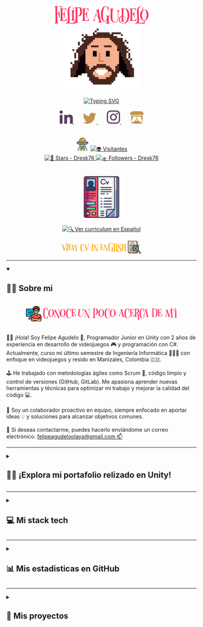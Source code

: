 <!-- SECCIÓN TÍTULO -->
<section align="center">
  <!-- Nombre Felipe Agudelo -->
  <div>
    <a href="https://www.flowcode.com/page/dresk76" target="_blank">
      <img src="Img/Felipe Agudelo.png" alt="Felipe Agudelo" width="250px"/>
    </a>
  </div>
  <!-- Imagen Dresk76 -->
  <div>
    <a href="https://www.flowcode.com/page/dresk76" target="_blank">
      <img src="Img/Dresk76.png" alt="Dresk76" title="👨‍💻 Dresk76" width="210px"/>
    </a>
  </div>
  <br>
  <!-- Sobre mí typing -->
  <!-- Generador Typing SVG: https://readme-typing-svg.demolab.com/demo/ -->
  <div>
    <a href="https://git.io/typing-svg">
      <img src="https://readme-typing-svg.demolab.com?font=Alga&duration=4200&pause=700&color=F29F05&center=true&width=435&lines=%C2%A1Bienvenido+a+mi+perfil+de+GitHub!%F0%9F%91%8B%F0%9F%8F%BC;Soy+Felipe+Agudelo+%F0%9F%A7%94;Apasionado+de+la+programaci%C3%B3n+%F0%9F%91%A8%E2%80%8D%F0%9F%92%BB...;y+desarrollo+de+videojuegos+%F0%9F%95%B9%EF%B8%8F." alt="Typing SVG"/>
    </a>
    <br>
  </div>
  <br>
  <!-- Iconos redes sociales: https://www.flaticon.com/icons -->
  <div>
    <a href="https://www.linkedin.com/in/dresk76/" target="_blank">
      <img src="Img/linkedinMorado.png" alt="💼 Linkedin" title="💼 Linkedin" width="35px"/>
    </a>
    &#8287;&#8287;&#8287;&#8287;&#8287;
    <a href="https://twitter.com/Dresk76" target="_blank">
      <img src="Img/twitterAmarillo.png" alt="💬 Twitter" title="💬 Twitter" width="35px"/>
    </a>
    &#8287;&#8287;&#8287;&#8287;&#8287;
    <a href="https://www.instagram.com/dresk_76/" target="_blank">
      <img src="Img/instagramMorado.png" alt="📷 Instagram" title="📷 Instagram" width="35px"/>
    </a>
    &#8287;&#8287;&#8287;&#8287;&#8287;
    <a href="https://dresk76.itch.io/the-artifact-seeker" target="_blank">
      <img src="Img/itchioAmarillo.png" alt="🕹️ Itch.io" title="🕹️ Itch.io" width="35px"/>
    </a>
  </div>
  <br><br>
  <!-- Contador de visitantes: https://visitorbadge.io -->
  <!-- Insignias sociales: https://shields.io -->
  <div>
    <span>
      <img src="Img/Visitors.png" alt="Visitors" title="Visitors" width="35px"/>
      <a href="https://visitorbadge.io" target="_blank">
      <img src="https://api.visitorbadge.io/api/visitors?path=https%3A%2F%2Fgithub.com%2FDresk76%2FDresk76&label=Visitors&labelColor=%23ffedc8&countColor=%23591c21&labelStyle=upper" alt="👽 Visitantes" title="👽 Visitantes" width="155px"/>
      </a>
    </span>
    <br>
    <a href="https://github.com/Dresk76?tab=repositories&sort=stargazers" target="_blank">
      <img src="https://img.shields.io/github/stars/Dresk76?style=for-the-badge&color=%23711773&labelColor=%23FFEDC8&logo=Coveralls&logoColor=%23711773" alt="🌟 Stars - Dresk76" title="🌟 Total estrellas en Github" width="125px">
    </a>
    <a href="https://github.com/Dresk76?tab=followers" target="_blank">
      <img src="https://img.shields.io/github/followers/Dresk76?style=for-the-badge&color=%23B2BF4E&labelColor=%23FFEDC8&label=FOLLOW&logo=Bandsintown&logoColor=%23B2BF4E" alt="🛸 Followers - Dresk76" title="🛸 Sigueme en GitHub" width="134px">
    </a>
  </div>
  <br><br>
  <!-- Curriculum -->
  <div>
    <div>
      <img src="Img/CV.png" alt="📜 Curriculum" title="📜 Curriculum" width="110px"/>
    </div>
    <br>
    <div>
      <a href="PDF/CvGameDeveloperSpanish.pdf" target="_blank">
        <img src="Img/Ver-CV-Español.png" alt="🔍 Ver curriculum en Español" title="🔍 Ver curriculum en Español" width="210px">
      </a>
    </div>
    <br>
    <div>
      <a href="PDF/CvGameDeveloperEnglish.pdf" target="_blank">
        <img src="Img/View-CV-English.png" alt="🔍 View curriculum in English" title="🔍 View curriculum in English" width="210px"/>
      </a>
    </div>
  </div>
</section>
<hr>




<!-- Conoce un poco acerca de mi -->
<details open>
  <summary>
    <h2>👨‍💻 Sobre mi</h2>
  </summary>
  <section>
    <br>
    <div align="center">
      <img src="Img/Conoce un poco acerca de mi.png" alt="👨‍💻 Conoce un poco acerca de mí" width="400px">
    </div>
    <br>
    <div>
      <p>
        👋🏼 ¡Hola! Soy Felipe Agudelo 🧔, Programador Junior en Unity con 2 años de experiencia en desarrollo de videojuegos 🎮 y programación con C#. Actualmente, curso mi último semestre de Ingeniería Informática 👨🏼‍🎓 con enfoque en videojuegos y resido en Manizales, Colombia 🇨🇴.
        <br><br>
        🕹️ He trabajado con metodologías ágiles como Scrum 🚀, código limpio y control de versiones (GitHub, GitLab). Me apasiona aprender nuevas herramientas y técnicas para optimizar mi trabajo y mejorar la calidad del código 💻.
        <br><br>
        🤝 Soy un colaborador proactivo en equipo, siempre enfocado en aportar ideas 💡 y soluciones para alcanzar objetivos comunes.
        <br><br>
        💬 Si deseas contactarme, puedes hacerlo enviándome un correo electrónico.
        <a href="mailto:felipeagudeloolaya@gmail.com">
          felipeagudeloolaya@gmail.com 📫
        </a>
      </p>
    </div>
  </section>
</details>
<hr>




<!-- The Artifact Seeker -->
<details>
  <summary>
    <h2>🧙🏻 ¡Explora mi portafolio relizado en Unity!</h2>
  </summary>
  <section align="center">
    <br>
    <div>
      <img src="Img/The Artifact Seeker.png" alt="The Artifact Seeker" width="280px">
    </div>
    <br>
    <div>
      <img src="Gif/Mago.gif" alt="The Artifact Seeker" width="450px">
    </div>
    <br>
    <div>
      <p>
        🎮 The Artifact Seeker un portafolio 📜 deseñado como un videojuego en 2D de aventuras y exploración 🕯️, en el que el jugador asume el papel de un mago 🧙🏻 en busca de artefactos mágicos 🔮 en un misterioso castillo 🏰. El juego cuenta con gráficos 2D de estilo retro, que evocan sentimientos de nostalgia para aquellos que crecieron jugando videojuegos 🕹️ en la década de los 90's 🕰️💾. La música de fondo evocadora también ayuda a crear una atmósfera mágica y misteriosa que invita a la exploración 🎶.
      </p>
      <p>
        Dentro del juego, el jugador debe interactuar con cuatro objetos diferentes 🛡️ que proporcionan información 📰 sobre el desarrollador en la vida real 🧔, como experiencias y estudios 👨🏼‍🎓. Esta forma creativa de presentar la información personal del desarrollador agrega un toque lúdico e interesante.
      </p>
      <p>
        El juego también cuenta con un emocionante enemigo final, un mago oscuro 🧙🏿 al cual el jugador podrá derrotar y así completar su misión 🧩. Esta inclusión añade una capa adicional de emoción y tensión al juego 😲, asegurando que los jugadores tengan que superar una gran prueba final 🌌 para completar su aventura 🗝️.
      </p>
      <p>
        🧐 En resumen, The Artifact Seeker es una experiencia corta pero interesante 🔥, combinando elementos de exploración 🔎, personalización 🎭 y combate ⚔️ en un paquete atractivo y único 👌.
      </p>
    </div>
  </section>
</details>
<hr>




<!-- Herramientas favoritas -->
<details>
  <summary>
    <h2>💻 Mi stack tech</h2>
  </summary>
  <section align="center">
    <br>
    <div>
      <img src="Img/Mis herramientas.png" alt="Mis herramientas favoritas" width="350px">
    </div>
    <br>
    <!-- Gif Gracioso: https://giphy.com/gifs/japan-jet-alt-BemKqR9RDK4V2 -->
    <div>
      <img src="https://media.giphy.com/media/9B8wYztAoe1zO/giphy.gif" alt="Gif" title="🚀 Ir a la fuente" width="400px">
    </div>
    <br><br>
    <div>
      <div>
        <div>
          <img src="Img/Lenguages de programacion y marcado.png" alt="Lenguages de programacion y marcado" width="450px">
        </div>
        <br>
        <div>
          <img src="Img/Bash.png" alt="Bash Script" title="💾 Bash Script" width="45px">
          &#8287;&#8287;
          <!-- <img src="Img/C++.png" alt="C++" title="💾 C++" width="42px"> -->
          <!-- &#8287;&#8287; -->
          <img src="Img/Csharp.png" alt="C#" title="💾 C#" width="42px">
          &#8287;&#8287;
          <img src="Img/Html5.png" alt="Html5" title="💾 Html5" width="40px">
          &#8287;&#8287;
          <img src="Img/Css3.png" alt="Css3" title="💾 Css3" width="40px">
          &#8287;&#8287;
          <img src="Img/Javascript.png" alt="💾 Javascript" title="Javascript" width="40px">
          &#8287;&#8287;
          <img src="Img/LaTeX.png" alt="💾 LaTeX" title="LaTeX" width="45px">
          &#8287;
          <img src="Img/Markdown.png" alt="💾 Markdown" title="Markdown" width="45px">
        </div>
      </div>
      <br><br><br>
      <div>
        <div>
          <img src="Img/Software y herramientas.png" alt="Software y herramientas" width="335px">
        </div>
        <br>
        <div>
          <img src="Img/GitHub.png" alt="GitHub" title="🖥️ GitHub" width="40px">
          &#8287;&#8287;
          <img src="Img/GitLab.png" alt="GitLab" title="🖥️ GitLab" width="40px">
          &#8287;&#8287;
          <img src="Img/GitKraken.png" alt="GitKraken" title="🖥️ GitKraken" width="40px">
          &#8287;&#8287;
          <img src="Img/Git.png" alt="Git" title="🖥️ Git" width="40px">
          &#8287;
          <img src="Img/VisualStudioCode.png" alt="Visual Studio Code" title="🖥️ Visual Studio Code" width="45px">
          &#8287;
          <img src="Img/Rider.png" alt="Rider" title="🖥️ Rider" width="45px">
          &#8287;
          <img src="Img/Unity.png" alt="Unity" title="🖥️ Unity" width="45px">
        </div>
      </div>
    </span>
  </section>
</details>
<hr>




<!-- GitHub estadisticas y actividad -->
<details>
  <summary>
    <h2>📊 Mis estadisticas en GitHub</h2>
  </summary>
  <section align="center">
    <br>
    <div>
      <img src="Img/Estadisticas.png" alt="GitHub estadisticas y actividad" width="400px">
    </div>
    <br><br>
    <!-- GitHub Stats Card: https://github.com/anuraghazra/github-readme-stats -->
    <div>
      <div>
        <img src="Img/Lenguages mas usados.png" alt="Lenguages mas usados" width="250px">
      </div>
      <br>
      <div>
        <a href="https://github.com/anuraghazra/github-readme-stats" target="_blank">
          <img src="https://denvercoder1-github-readme-stats.vercel.app/api/top-langs/?username=Dresk76&langs_count=8&layout=compact&theme=react&border_color=FB325E&hide_border=true&bg_color=1F222E&title_color=FB325E&text_color=FFFFFF&icon_color=FB325E&hide=Jupyter%20Notebook,Roff" alt="Dresk76 Top Languages" title="🚀 Ir a la fuente" width="450px">
        </a>
      </div>
    </div>
    <br><br><br>
    <!-- GitHub Stats Card: https://github.com/anuraghazra/github-readme-stats -->
    <div>
      <div>
        <img src="Img/Estadisticas del perfil en github.png" alt="Estadísticas del perfil en GitHub" width="300px">
      </div>
      <br>
      <div>
        <a href="https://github.com/anuraghazra/github-readme-stats" target="_blank">
          <img src="https://denvercoder1-github-readme-stats.vercel.app/api?username=Dresk76&show_icons=true&theme=react&border_color=FB325E&hide_border=true&bg_color=1F222E&title_color=FB325E&icon_color=F29F05" alt="Dresk76's Github Stats" title="🚀 Ir a la fuente" width="450px"/>
        </a>
      </div>
    </div>
    <br><br><br>
    <!-- GitHub Readme Streak Stats: https://github.com/DenverCoder1/github-readme-streak-stats -->
    <div>
      <div>
        <img src="Img/Estadisticas y rachas.png" alt="Estadísticas de rachas" width="250px">
      </div>
      <br>
      <div>
        <a href="https://github.com/DenverCoder1/github-readme-streak-stats" target="_blank">
          <img src="https://streak-stats.demolab.com/?user=Dresk76&theme=monokai-metallian&border=FB325E&hide_border=true&locale=es" alt="Dresk76 streak" title="🚀 Ir a la fuente" width="450px">
        </a>
      </div>
    </div>
    <br><br><br>
    <!-- Github Readme Activity Graph: https://ashutosh00710.github.io/github-readme-activity-graph/ -->
    <div>
      <div>
        <img src="Img/Grafica.png" alt="Gráfica" width="120px">
      </div>
      <br>
      <div>
        <a href="https://ashutosh00710.github.io/github-readme-activity-graph/" target="_blank">
          <img src="https://github-readme-activity-graph.vercel.app/graph?username=Dresk76&bg_color=1f222e&color=f29f05&line=fb325e&point=ffffff&area=true&hide_border=true" alt="Dresk76 Activity Graph" title="🚀 Ir a la fuente" width="100%"/>
        </a>
      </div>
    </div>
  </section>
</details>
<hr>




<!-- Repositorios -->
<details>
  <summary>
    <h2>📂 Mis proyectos</h2>
  </summary>
  <section align="center">
    <br>
    <div>
      <img src="Img/Repositorios.png" alt="Repositorios" width="200px">
    </div>
    <br><br>
    <div>
      <a href="https://github.com/Dresk76/FelipeAgudelo">
        <img src="https://denvercoder1-github-readme-stats.vercel.app/api/pin/?username=Dresk76&repo=FelipeAgudelo&theme=react&bg_color=1F222E&title_color=FB325E&hide_border=true&icon_color=F29F05&show_icons=true" alt="FelipeAgudelo" title="🕵️‍♂️ FelipeAgudelo" width="290px">
      </a>
      <a href="https://github.com/Dresk76/Scripts-The-Artifact-Seeker">
        <img src="https://denvercoder1-github-readme-stats.vercel.app/api/pin/?username=Dresk76&repo=Scripts-The-Artifact-Seeker&theme=react&bg_color=1F222E&title_color=FB325E&hide_border=true&icon_color=F29F05&show_icons=true" alt="Scripts The Artifact-Seeker" title="🕵️‍♂️ Scripts The Artifact-Seeker" width="290px">
      </a>
      <a href="https://github.com/Dresk76/dreskanime">
        <img src="https://denvercoder1-github-readme-stats.vercel.app/api/pin/?username=Dresk76&repo=dreskanime&theme=react&bg_color=1F222E&title_color=FB325E&hide_border=true&icon_color=F29F05&show_icons=true" alt="Dreskanime" title="🕵️‍♂️ Dreskanime" width="290px">
      </a>
      <a href="https://github.com/Dresk76/BancoVirtual">
        <img src="https://denvercoder1-github-readme-stats.vercel.app/api/pin/?username=Dresk76&repo=BancoVirtual&theme=react&bg_color=1F222E&title_color=FB325E&hide_border=true&icon_color=F29F05&show_icons=true" alt="Banco Virtual" title="🕵️‍♂️ Banco Virtual" width="290px">
      </a>
      <a href="https://github.com/Dresk76/Script-Termux">
        <img src="https://denvercoder1-github-readme-stats.vercel.app/api/pin/?username=Dresk76&repo=Script-Termux&theme=react&bg_color=1F222E&title_color=FB325E&hide_border=true&icon_color=F29F05&show_icons=true" alt="Script Termux" title="🕵️‍♂️ Script Termux" width="290px">
      </a>
      <a href="https://github.com/Dresk76/blogHtmlCss-Js">
        <img src="https://denvercoder1-github-readme-stats.vercel.app/api/pin/?username=Dresk76&repo=blogHtmlCss-Js&theme=react&bg_color=1F222E&title_color=FB325E&hide_border=true&icon_color=F29F05&show_icons=true" alt="Blog Html,Css & Js" title="🕵️‍♂️ Blog Html,Css & Js" width="290px">
      </a>
    </div>
    <br><br>
    <div>
        <a href="https://github.com/Dresk76?tab=repositories" title="Mas repositorios" title="Mas repositorios">
          <img src="Img/Ver mas.png" alt="Ver más" title="🔎 Ver más" width="200px">
        </a>
    </div>
  </section>
</details>